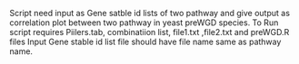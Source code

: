 Script need input as Gene satble id lists of two pathway and give output as correlation plot between two pathway in yeast preWGD species. 
To Run script requires Piilers.tab, combinatiion list, file1.txt ,file2.txt and preWGD.R files 
Input Gene stable id list file should have file name same as pathway name.
